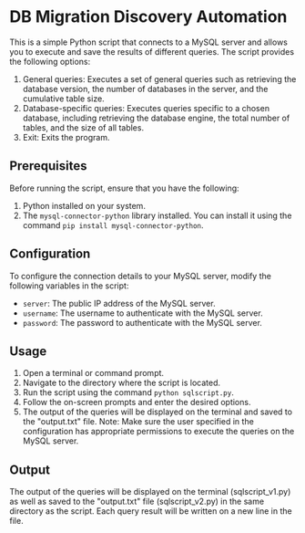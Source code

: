 # DB Migration Discovery Automation

This is a simple Python script that connects to a MySQL server and allows you to execute and save the results of different queries. The script provides the following options:
1. General queries: Executes a set of general queries such as retrieving the database version, the number of databases in the server, and the cumulative table size.
2. Database-specific queries: Executes queries specific to a chosen database, including retrieving the database engine, the total number of tables, and the size of all tables.
3. Exit: Exits the program.

## Prerequisites
Before running the script, ensure that you have the following:
1. Python installed on your system.
2. The `mysql-connector-python` library installed. You can install it using the command `pip install mysql-connector-python`.

## Configuration
To configure the connection details to your MySQL server, modify the following variables in the script:
- `server`: The public IP address of the MySQL server.
- `username`: The username to authenticate with the MySQL server.
- `password`: The password to authenticate with the MySQL server.

## Usage
1. Open a terminal or command prompt.
2. Navigate to the directory where the script is located.
3. Run the script using the command `python sqlscript.py`.
4. Follow the on-screen prompts and enter the desired options.
5. The output of the queries will be displayed on the terminal and saved to the "output.txt" file.
Note: Make sure the user specified in the configuration has appropriate permissions to execute the queries on the MySQL server.

## Output
The output of the queries will be displayed on the terminal (sqlscript_v1.py) as well as saved to the "output.txt" file (sqlscript_v2.py) in the same directory as the script. Each query result will be written on a new line in the file.

